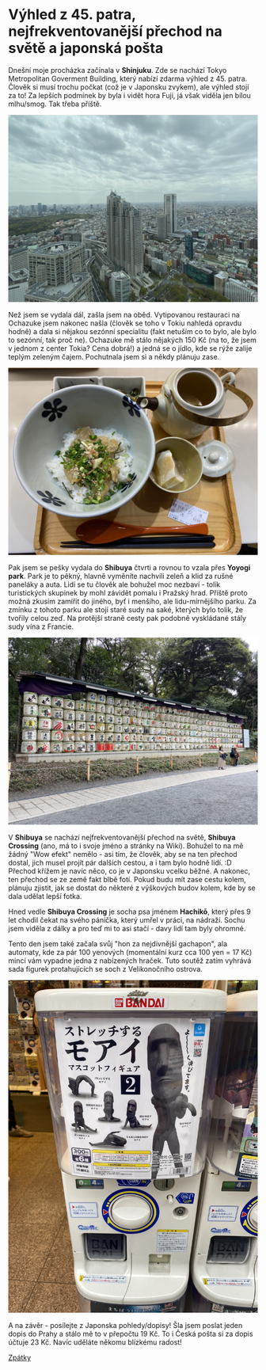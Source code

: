 # Výhled z 45. patra, nejfrekventovanější přechod na světě a japonská pošta

Dnešní moje procházka začínala v **Shinjuku**. Zde se nachází Tokyo Metropolitan Goverment Building, který nabízí zdarma výhled z 45. patra. Člověk si musí trochu počkat (což je v Japonsku zvykem), ale výhled stojí za to! Za lepších podmínek by byla i vidět hora Fuji, já však viděla jen bílou mlhu/smog. Tak třeba příště.

 ![Branching](../photos/metropolitan_gov_b.jpeg)
 
 Než jsem se vydala dál, zašla jsem na oběd. Vytipovanou restauraci na Ochazuke jsem nakonec našla (člověk se toho v Tokiu nahledá opravdu hodně) a dala si nějakou sezónní specialitu (fakt netuším co to bylo, ale bylo to sezónní, tak proč ne). Ochazuke mě stálo nějakých 150 Kč (na to, že jsem v jednom z center Tokia? Cena dobrá!) a jedná se o jídlo, kde se rýže zalije teplým zeleným čajem. Pochutnala jsem si a někdy plánuju zase.
 
  ![Branching](../photos/ochazuke.jpeg)
 
 Pak jsem se pešky vydala do **Shibuya** čtvrti a rovnou to vzala přes **Yoyogi park**. Park je to pěkný, hlavně vyměníte nachvíli zeleň a klid za rušné paneláky a auta. Lidí se tu člověk ale bohužel moc nezbaví - tolik turistických skupinek by mohl závidět pomalu i Pražský hrad. Příště proto možná zkusím zamířit do jiného, byť i menšího, ale lidu-mírnějšího parku.
 Za zmínku z tohoto parku ale stojí staré sudy na saké, kterých bylo tolik, že tvořily celou zeď. Na protější straně cesty pak podobně vyskládané stály sudy vína z Francie.
 
  ![Branching](../photos/sake_sudy.jpeg)
 
 V **Shibuya** se nachází nejfrekventovanější přechod na světě, **Shibuya Crossing** (ano, má to i svoje jméno a stránky na Wiki). Bohužel to na mě žádný "Wow efekt" nemělo - asi tím, že člověk, aby se na ten přechod dostal, jich musel projít pár dalších cestou, a i tam bylo hodně lidí. :D Přechod křížem je navíc něco, co je v Japonsku vcelku běžné. A nakonec, ten přechod se ze země fakt blbě fotí. Pokud budu mít zase cestu kolem, plánuju zjistit, jak se dostat do některé z výškových budov kolem, kde by se dala udělat lepší fotka.
 
Hned vedle **Shibuya Crossing** je socha psa jménem **Hachikō**, který přes 9 let chodil čekat na svého páníčka, který umřel v práci, na nádraží. Sochu jsem viděla z dálky a pro teď mi to asi stačí - davy lidí tam byly ohromné. 
 
Tento den jsem také začala svůj "hon za nejdivnější gachapon", ala automaty, kde za pár 100 yenových (momentální kurz cca 100 yen = 17 Kč) mincí vám vypadne jedna z nabízených hraček. Tuto soutěž zatím vyhrává sada figurek protahujících se soch z Velikonočního ostrova. 

 ![Branching](../photos/vel_ostrov.jpeg)

A na závěr - posílejte z Japonska pohledy/dopisy! Šla jsem poslat jeden dopis do Prahy a stálo mě to v přepočtu 19 Kč. To i Česká pošta si za dopis účtuje 23 Kč. Navíc uděláte někomu blízkému radost!




[Zpátky](../)
